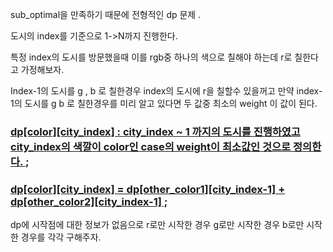 


sub_optimal을 만족하기 때문에  전형적인 dp 문제 .

도시의 index를 기준으로 1->N까지 진행한다. 

특정 index의 도시를 방문했을때 이를 rgb중 하나의 색으로 칠해야 하는데  r로 칠한다고 가정해보자. 

Index-1의 도시를 g , b 로 칠한경우 index의 도시에 r을 칠할수 있을꺼고 만약 index-1의 도시를 g b 로 칠한경우를 미리 알고 있다면 두 값중 최소의 weight 이 값이 된다.  

### [ dp[color][city_index] : city_index ~ 1 까지의 도시를 진행하였고 city_index의 색깔이 color인 case의 weight이 최소값인 것으로 정의한다. ]();

### [ dp[color][city_index] =  dp[other_color1][city_index-1]  +  dp[other_color2][city_index-1]  ;]()

 dp에  시작점에 대한 정보가 없음으로 r로만 시작한 경우 g로만 시작한 경우 b로만 시작한 경우를 각각 구해주자. 
